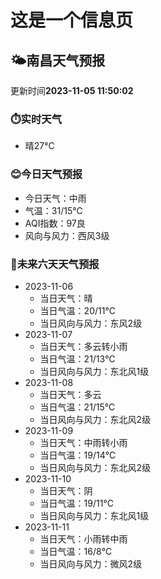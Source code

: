 # 这是一个信息页 
## 🌤️**南昌**天气预报
更新时间**2023-11-05 11:50:02**
### ⏱️实时天气
- 晴27℃
### 😊今日天气预报
- 今日天气：中雨
- 气温：31/15℃
- AQI指数：97良
- 风向与风力：西风3级
### 🤩未来六天天气预报
- 2023-11-06
  - 当日天气：晴
  - 当日气温：20/11℃
  - 当日风向与风力：东风2级
- 2023-11-07
  - 当日天气：多云转小雨
  - 当日气温：21/13℃
  - 当日风向与风力：东北风1级
- 2023-11-08
  - 当日天气：多云
  - 当日气温：21/15℃
  - 当日风向与风力：东北风2级
- 2023-11-09
  - 当日天气：中雨转小雨
  - 当日气温：19/14℃
  - 当日风向与风力：东北风2级
- 2023-11-10
  - 当日天气：阴
  - 当日气温：19/11℃
  - 当日风向与风力：东北风1级
- 2023-11-11
  - 当日天气：小雨转中雨
  - 当日气温：16/8℃
  - 当日风向与风力：微风2级


